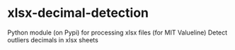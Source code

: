 # xlsx-decimal-detection

Python module (on Pypi) for processing xlsx files (for MIT Valueline)
Detect outliers decimals in xlsx sheets
